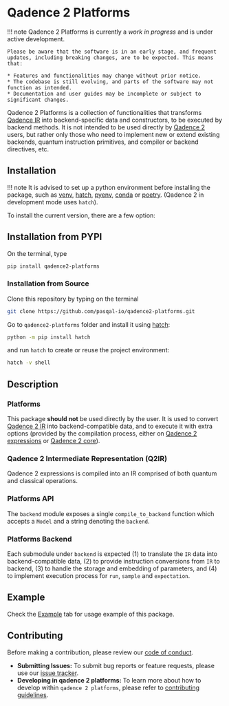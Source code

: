 # Qadence 2 Platforms


!!! note
    Qadence 2 Platforms is currently a *work in progress* and is under active development.

    Please be aware that the software is in an early stage, and frequent updates, including breaking changes, are to be expected. This means that:

    * Features and functionalities may change without prior notice.
    * The codebase is still evolving, and parts of the software may not function as intended.
    * Documentation and user guides may be incomplete or subject to significant changes.


Qadence 2 Platforms is a collection of functionalities that transforms [Qadence IR](https://github.com/pasqal-io/qadence2-ir/) into backend-specific data and constructors, to be executed by backend methods. It is not intended to be used directly by [Qadence 2](https://github.com/pasqal-io/qadence2-core/) users, but rather only those who need to implement new or extend existing backends, quantum instruction primitives, and compiler or backend directives, etc.


## Installation

!!! note
    It is advised to set up a python environment before installing the package, such as [venv](https://docs.python.org/3/library/venv.html#creating-virtual-environments), [hatch](https://hatch.pypa.io/latest/), [pyenv](https://github.com/pyenv/pyenv), [conda](https://docs.conda.io/projects/conda/en/latest/user-guide/install/index.html) or [poetry](https://python-poetry.org/). (Qadence 2 in development mode uses `hatch`).

To install the current version, there are a few option:

## Installation from PYPI

On the terminal, type

```bash
pip install qadence2-platforms
```


### Installation from Source

Clone this repository by typing on the terminal

```bash
git clone https://github.com/pasqal-io/qadence2-platforms.git
```

Go to `qadence2-platforms` folder and install it using [hatch](https://hatch.pypa.io/latest/):

```bash
python -m pip install hatch
```

and run `hatch` to create or reuse the project environment:

```bash
hatch -v shell
```

## Description

### Platforms

This package **should not** be used directly by the user. It is used to convert [Qadence 2 IR](https://github.com/pasqal-io/qadence2-ir) into backend-compatible data, and to execute it with extra options (provided by the compilation process, either on [Qadence 2 expressions](https://github.com/pasqal-io/qadence2-expressions) or [Qadence 2 core](https://github.com/pasqal-io/qadence2-core)).

### Qadence 2 Intermediate Representation (Q2IR)

Qadence 2 expressions is compiled into an IR comprised of both quantum and classical operations.

### Platforms API

The `backend` module exposes a single `compile_to_backend` function which accepts a `Model` and a string denoting the `backend`.

### Platforms Backend

Each submodule under `backend` is expected (1) to translate the `IR` data into backend-compatible data, (2) to provide instruction conversions from `IR` to backend, (3) to handle the storage and embedding of parameters, and (4) to implement execution process for `run`, `sample` and `expectation`.

## Example

Check the [Example](example.md) tab for usage example of this package.


## Contributing

Before making a contribution, please review our [code of conduct](CODE_OF_CONDUCT.md).

- **Submitting Issues:** To submit bug reports or feature requests, please use our [issue tracker](https://github.com/pasqal-io/qadence2-platforms/issues).
- **Developing in qadence 2 platforms:** To learn more about how to develop within `qadence 2 platforms`, please refer to [contributing guidelines](CONTRIBUTING.md).
